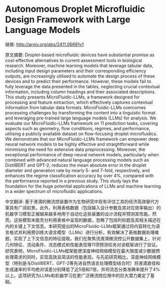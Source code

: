 # Autonomous Droplet Microfluidic Design Framework with Large Language Models

链接: http://arxiv.org/abs/2411.06691v1

原文摘要:
Droplet-based microfluidic devices have substantial promise as cost-effective
alternatives to current assessment tools in biological research. Moreover,
machine learning models that leverage tabular data, including input design
parameters and their corresponding efficiency outputs, are increasingly
utilised to automate the design process of these devices and to predict their
performance. However, these models fail to fully leverage the data presented in
the tables, neglecting crucial contextual information, including column
headings and their associated descriptions. This study presents
MicroFluidic-LLMs, a framework designed for processing and feature extraction,
which effectively captures contextual information from tabular data formats.
MicroFluidic-LLMs overcomes processing challenges by transforming the content
into a linguistic format and leveraging pre-trained large language models
(LLMs) for analysis. We evaluate our MicroFluidic-LLMs framework on 11
prediction tasks, covering aspects such as geometry, flow conditions, regimes,
and performance, utilising a publicly available dataset on flow-focusing
droplet microfluidics. We demonstrate that our MicroFluidic-LLMs framework can
empower deep neural network models to be highly effective and straightforward
while minimising the need for extensive data preprocessing. Moreover, the
exceptional performance of deep neural network models, particularly when
combined with advanced natural language processing models such as DistilBERT
and GPT-2, reduces the mean absolute error in the droplet diameter and
generation rate by nearly 5- and 7-fold, respectively, and enhances the regime
classification accuracy by over 4%, compared with the performance reported in a
previous study. This study lays the foundation for the huge potential
applications of LLMs and machine learning in a wider spectrum of microfluidic
applications.

中文翻译:
基于液滴的微流控装置作为生物研究中现有评估工具的经济高效替代方案具有广阔前景。此外，利用表格数据（包括输入设计参数及其对应效率输出）的机器学习模型正被越来越多地用于自动化这些装置的设计流程并预测其性能。然而，这些模型未能充分利用表格中呈现的数据，忽略了包括列标题及其相关描述在内的关键上下文信息。本研究提出的MicroFluidic-LLMs框架通过将内容转化为语言格式并利用预训练大语言模型（LLMs）进行分析，有效解决了表格数据处理难题，实现了上下文信息的特征提取。我们在聚焦流液滴微流控公开数据集上，针对几何特征、流动条件、流态模式和性能表现等11项预测任务对该框架进行了验证。研究表明，MicroFluidic-LLMs框架能使深度神经网络模型在最大限度减少数据预处理需求的同时，实现高效且简洁的性能表现。与先前研究相比，深度神经网络模型（特别是与DistilBERT、GPT-2等先进自然语言处理模型结合时）将液滴直径和生成速率的平均绝对误差分别降低了近5倍和7倍，并将流态分类准确率提升了4%以上。这项研究为LLMs和机器学习在更广泛微流控应用中的巨大潜力奠定了基础。

